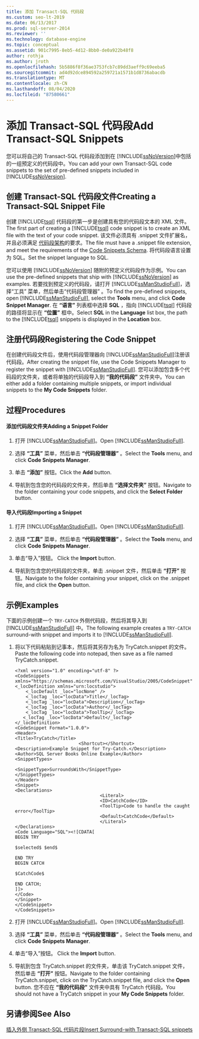 ```yaml
---
title: 添加 Transact-SQL 代码段
ms.custom: seo-lt-2019
ms.date: 06/13/2017
ms.prod: sql-server-2014
ms.reviewer: ''
ms.technology: database-engine
ms.topic: conceptual
ms.assetid: 901c7995-8eb5-4d12-8bb0-de0a922b48f8
author: rothja
ms.author: jroth
ms.openlocfilehash: 5b5886f8f36ae3753fcb7c89dd3aeff9c69eeba5
ms.sourcegitcommit: ad4d92dce894592a259721a1571b1d8736abacdb
ms.translationtype: MT
ms.contentlocale: zh-CN
ms.lasthandoff: 08/04/2020
ms.locfileid: "87580661"
---
```

# <a name="add-transact-sql-snippets"></a><span data-ttu-id="af012-102">添加 Transact-SQL 代码段</span><span class="sxs-lookup"><span data-stu-id="af012-102">Add Transact-SQL Snippets</span></span>
  <span data-ttu-id="af012-103">您可以将自己的 Transact-SQL 代码段添加到在 [!INCLUDE[ssNoVersion](../../includes/ssnoversion-md.md)]中包括的一组预定义的代码段中。</span><span class="sxs-lookup"><span data-stu-id="af012-103">You can add your own Transact-SQL code snippets to the set of pre-defined snippets included in [!INCLUDE[ssNoVersion](../../includes/ssnoversion-md.md)].</span></span>  
  
## <a name="creating-a-transact-sql-snippet-file"></a><span data-ttu-id="af012-104">创建 Transact-SQL 代码段文件</span><span class="sxs-lookup"><span data-stu-id="af012-104">Creating a Transact-SQL Snippet File</span></span>  
 <span data-ttu-id="af012-105">创建 [!INCLUDE[tsql](../../includes/tsql-md.md)] 代码段的第一步是创建具有您的代码段文本的 XML 文件。</span><span class="sxs-lookup"><span data-stu-id="af012-105">The first part of creating a [!INCLUDE[tsql](../../includes/tsql-md.md)] code snippet is to create an XML file with the text of your code snippet.</span></span> <span data-ttu-id="af012-106">该文件必须具有 .snippet 文件扩展名，并且必须满足 [代码段架构](https://go.microsoft.com/fwlink/?LinkId=207504)的要求。</span><span class="sxs-lookup"><span data-stu-id="af012-106">The file must have a .snippet file extension, and meet the requirements of the [Code Snippets Schema](https://go.microsoft.com/fwlink/?LinkId=207504).</span></span> <span data-ttu-id="af012-107">将代码段语言设置为 SQL。</span><span class="sxs-lookup"><span data-stu-id="af012-107">Set the snippet language to SQL.</span></span>  
  
 <span data-ttu-id="af012-108">您可以使用 [!INCLUDE[ssNoVersion](../../includes/ssnoversion-md.md)] 随附的预定义代码段作为示例。</span><span class="sxs-lookup"><span data-stu-id="af012-108">You can use the pre-defined snippets that ship with [!INCLUDE[ssNoVersion](../../includes/ssnoversion-md.md)] as examples.</span></span> <span data-ttu-id="af012-109">若要找到预定义的代码段，请打开 [!INCLUDE[ssManStudioFull](../../includes/ssmanstudiofull-md.md)]，选择“工具”  菜单，然后单击“代码段管理器”  。</span><span class="sxs-lookup"><span data-stu-id="af012-109">To find the pre-defined snippets, open [!INCLUDE[ssManStudioFull](../../includes/ssmanstudiofull-md.md)], select the **Tools** menu, and click **Code Snippet Manager**.</span></span> <span data-ttu-id="af012-110">在 **“语言”** 列表框中选择 **SQL** ，指向 [!INCLUDE[tsql](../../includes/tsql-md.md)] 代码段的路径将显示在 **“位置”** 框中。</span><span class="sxs-lookup"><span data-stu-id="af012-110">Select **SQL** in the **Language** list box, the path to the [!INCLUDE[tsql](../../includes/tsql-md.md)] snippets is displayed in the **Location** box.</span></span>  
  
## <a name="registering-the-code-snippet"></a><span data-ttu-id="af012-111">注册代码段</span><span class="sxs-lookup"><span data-stu-id="af012-111">Registering the Code Snippet</span></span>  
 <span data-ttu-id="af012-112">在创建代码段文件后，使用代码段管理器向 [!INCLUDE[ssManStudioFull](../../includes/ssmanstudiofull-md.md)]注册该代码段。</span><span class="sxs-lookup"><span data-stu-id="af012-112">After creating the snippet file, use the Code Snippets Manager to register the snippet with [!INCLUDE[ssManStudioFull](../../includes/ssmanstudiofull-md.md)].</span></span> <span data-ttu-id="af012-113">您可以添加包含多个代码段的文件夹，或者将单独的代码段导入到 **“我的代码段”** 文件夹中。</span><span class="sxs-lookup"><span data-stu-id="af012-113">You can either add a folder containing multiple snippets, or import individual snippets to the **My Code Snippets** folder.</span></span>  
  
## <a name="procedures"></a><span data-ttu-id="af012-114">过程</span><span class="sxs-lookup"><span data-stu-id="af012-114">Procedures</span></span>  
  
#### <a name="adding-a-snippet-folder"></a><span data-ttu-id="af012-115">添加代码段文件夹</span><span class="sxs-lookup"><span data-stu-id="af012-115">Adding a Snippet Folder</span></span>  
  
1.  <span data-ttu-id="af012-116">打开 [!INCLUDE[ssManStudioFull](../../includes/ssmanstudiofull-md.md)]。</span><span class="sxs-lookup"><span data-stu-id="af012-116">Open [!INCLUDE[ssManStudioFull](../../includes/ssmanstudiofull-md.md)].</span></span>  
  
2.  <span data-ttu-id="af012-117">选择 **“工具”** 菜单，然后单击 **“代码段管理器”** 。</span><span class="sxs-lookup"><span data-stu-id="af012-117">Select the **Tools** menu, and click **Code Snippets Manager**.</span></span>  
  
3.  <span data-ttu-id="af012-118">单击 **“添加”** 按钮。</span><span class="sxs-lookup"><span data-stu-id="af012-118">Click the **Add** button.</span></span>  
  
4.  <span data-ttu-id="af012-119">导航到包含您的代码段的文件夹，然后单击 **“选择文件夹”** 按钮。</span><span class="sxs-lookup"><span data-stu-id="af012-119">Navigate to the folder containing your code snippets, and click the **Select Folder** button.</span></span>  
  
#### <a name="importing-a-snippet"></a><span data-ttu-id="af012-120">导入代码段</span><span class="sxs-lookup"><span data-stu-id="af012-120">Importing a Snippet</span></span>  
  
1.  <span data-ttu-id="af012-121">打开 [!INCLUDE[ssManStudioFull](../../includes/ssmanstudiofull-md.md)]。</span><span class="sxs-lookup"><span data-stu-id="af012-121">Open [!INCLUDE[ssManStudioFull](../../includes/ssmanstudiofull-md.md)].</span></span>  
  
2.  <span data-ttu-id="af012-122">选择 **“工具”** 菜单，然后单击 **“代码段管理器”** 。</span><span class="sxs-lookup"><span data-stu-id="af012-122">Select the **Tools** menu, and click **Code Snippets Manager**.</span></span>  
  
3.  <span data-ttu-id="af012-123">单击“导入”按钮。 </span><span class="sxs-lookup"><span data-stu-id="af012-123">Click the **Import** button.</span></span>  
  
4.  <span data-ttu-id="af012-124">导航到包含您的代码段的文件夹，单击 .snippet 文件，然后单击 **“打开”** 按钮。</span><span class="sxs-lookup"><span data-stu-id="af012-124">Navigate to the folder containing your snippet, click on the .snippet file, and click the **Open** button.</span></span>  
  
## <a name="examples"></a><span data-ttu-id="af012-125">示例</span><span class="sxs-lookup"><span data-stu-id="af012-125">Examples</span></span>  
 <span data-ttu-id="af012-126">下面的示例创建一个 `TRY-CATCH` 外侧代码段，然后将其导入到 [!INCLUDE[ssManStudioFull](../../includes/ssmanstudiofull-md.md)] 中。</span><span class="sxs-lookup"><span data-stu-id="af012-126">The following example creates a `TRY-CATCH` surround-with snippet and imports it to [!INCLUDE[ssManStudioFull](../../includes/ssmanstudiofull-md.md)].</span></span>  
  
1.  <span data-ttu-id="af012-127">将以下代码粘贴到记事本，然后将其另存为名为 TryCatch.snippet 的文件。</span><span class="sxs-lookup"><span data-stu-id="af012-127">Paste the following code into notepad, then save as a file named TryCatch.snippet.</span></span>  
  
    ```  
    <?xml version="1.0" encoding="utf-8" ?>  
    <CodeSnippets  xmlns="https://schemas.microsoft.com/VisualStudio/2005/CodeSnippet">  
    <_locDefinition xmlns="urn:locstudio">  
        <_locDefault _loc="locNone" />  
        <_locTag _loc="locData">Title</_locTag>  
        <_locTag _loc="locData">Description</_locTag>  
        <_locTag _loc="locData">Author</_locTag>  
        <_locTag _loc="locData">ToolTip</_locTag>  
       <_locTag _loc="locData">Default</_locTag>  
    </_locDefinition>  
    <CodeSnippet Format="1.0.0">  
    <Header>  
    <Title>TryCatch</Title>  
                            <Shortcut></Shortcut>  
    <Description>Example Snippet for Try-Catch.</Description>  
    <Author>SQL Server Books Online Example</Author>  
    <SnippetTypes>  
                                    <SnippetType>SurroundsWith</SnippetType>  
    </SnippetTypes>  
    </Header>  
    <Snippet>  
    <Declarations>  
                                    <Literal>  
                                    <ID>CatchCode</ID>  
                                    <ToolTip>Code to handle the caught error</ToolTip>  
                                    <Default>CatchCode</Default>  
                                    </Literal>  
    </Declarations>  
    <Code Language="SQL"><![CDATA[  
    BEGIN TRY  
  
    $selected$ $end$  
  
    END TRY  
    BEGIN CATCH  
  
    $CatchCode$  
  
    END CATCH;  
    ]]>  
    </Code>  
    </Snippet>  
    </CodeSnippet>  
    </CodeSnippets>  
    ```  
  
2.  <span data-ttu-id="af012-128">打开 [!INCLUDE[ssManStudioFull](../../includes/ssmanstudiofull-md.md)]。</span><span class="sxs-lookup"><span data-stu-id="af012-128">Open [!INCLUDE[ssManStudioFull](../../includes/ssmanstudiofull-md.md)].</span></span>  
  
3.  <span data-ttu-id="af012-129">选择 **“工具”** 菜单，然后单击 **“代码段管理器”** 。</span><span class="sxs-lookup"><span data-stu-id="af012-129">Select the **Tools** menu, and click **Code Snippets Manager**.</span></span>  
  
4.  <span data-ttu-id="af012-130">单击“导入”按钮。 </span><span class="sxs-lookup"><span data-stu-id="af012-130">Click the **Import** button.</span></span>  
  
5.  <span data-ttu-id="af012-131">导航到包含 TryCatch.snippet 的文件夹，单击该 TryCatch.snippet 文件，然后单击 **“打开”** 按钮。</span><span class="sxs-lookup"><span data-stu-id="af012-131">Navigate to the folder containing TryCatch.snippet, click on the TryCatch.snippet file, and click the **Open** button.</span></span> <span data-ttu-id="af012-132">您不应在 **“我的代码段”** 文件夹中具有 TryCatch 代码段。</span><span class="sxs-lookup"><span data-stu-id="af012-132">You should not have a TryCatch snippet in your **My Code Snippets** folder.</span></span>  
  
## <a name="see-also"></a><span data-ttu-id="af012-133">另请参阅</span><span class="sxs-lookup"><span data-stu-id="af012-133">See Also</span></span>  
 [<span data-ttu-id="af012-134">插入外侧 Transact-SQL 代码片段</span><span class="sxs-lookup"><span data-stu-id="af012-134">Insert Surround-with Transact-SQL snippets</span></span>](insert-surround-with-transact-sql-snippets.md)  
  
  

